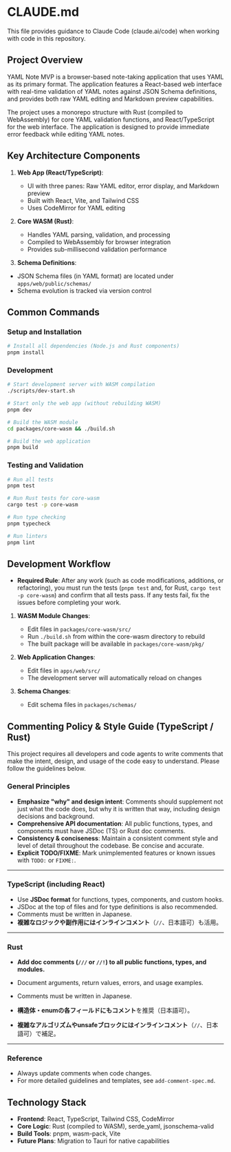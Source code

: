 # CLAUDE.md

This file provides guidance to Claude Code (claude.ai/code) when working with code in this repository.

## Project Overview

YAML Note MVP is a browser-based note-taking application that uses YAML as its primary format. The application features a React-based web interface with real-time validation of YAML notes against JSON Schema definitions, and provides both raw YAML editing and Markdown preview capabilities.

The project uses a monorepo structure with Rust (compiled to WebAssembly) for core YAML validation functions, and React/TypeScript for the web interface. The application is designed to provide immediate error feedback while editing YAML notes.

## Key Architecture Components

1. **Web App (React/TypeScript)**:

   - UI with three panes: Raw YAML editor, error display, and Markdown preview
   - Built with React, Vite, and Tailwind CSS
   - Uses CodeMirror for YAML editing

2. **Core WASM (Rust)**:

   - Handles YAML parsing, validation, and processing
   - Compiled to WebAssembly for browser integration
   - Provides sub-millisecond validation performance

3. **Schema Definitions**:

- JSON Schema files (in YAML format) are located under `apps/web/public/schemas/`
- Schema evolution is tracked via version control

## Common Commands

### Setup and Installation

```bash
# Install all dependencies (Node.js and Rust components)
pnpm install
```

### Development

```bash
# Start development server with WASM compilation
./scripts/dev-start.sh

# Start only the web app (without rebuilding WASM)
pnpm dev

# Build the WASM module
cd packages/core-wasm && ./build.sh

# Build the web application
pnpm build
```

### Testing and Validation

```bash
# Run all tests
pnpm test

# Run Rust tests for core-wasm
cargo test -p core-wasm

# Run type checking
pnpm typecheck

# Run linters
pnpm lint
```

## Development Workflow

- **Required Rule**:
  After any work (such as code modifications, additions, or refactoring), you must run the tests (`pnpm test` and, for Rust, `cargo test -p core-wasm`) and confirm that all tests pass.
  If any tests fail, fix the issues before completing your work.

1. **WASM Module Changes**:

   - Edit files in `packages/core-wasm/src/`
   - Run `./build.sh` from within the core-wasm directory to rebuild
   - The built package will be available in `packages/core-wasm/pkg/`

2. **Web Application Changes**:

   - Edit files in `apps/web/src/`
   - The development server will automatically reload on changes

3. **Schema Changes**:
   - Edit schema files in `packages/schemas/`

## Commenting Policy & Style Guide (TypeScript / Rust)

This project requires all developers and code agents to write comments that make the intent, design, and usage of the code easy to understand. Please follow the guidelines below.

### General Principles

- **Emphasize "why" and design intent**: Comments should supplement not just what the code does, but why it is written that way, including design decisions and background.
- **Comprehensive API documentation**: All public functions, types, and components must have JSDoc (TS) or Rust doc comments.
- **Consistency & conciseness**: Maintain a consistent comment style and level of detail throughout the codebase. Be concise and accurate.
- **Explicit TODO/FIXME**: Mark unimplemented features or known issues with `TODO:` or `FIXME:`.

---

### TypeScript (including React)

- Use **JSDoc format** for functions, types, components, and custom hooks.
- JSDoc at the top of files and for type definitions is also recommended.
- Comments must be written in Japanese.
- **複雑なロジックや副作用にはインラインコメント**（`//`、日本語可）も活用。

---

### Rust

- **Add doc comments (`///` or `//!`) to all public functions, types, and modules.**
- Document arguments, return values, errors, and usage examples.
- Comments must be written in Japanese.

- **構造体・enumの各フィールドにもコメント**を推奨（日本語可）。
- **複雑なアルゴリズムやunsafeブロックにはインラインコメント**（`//`、日本語可）で補足。

---

### Reference

- Always update comments when code changes.
- For more detailed guidelines and templates, see `add-comment-spec.md`.

## Technology Stack

- **Frontend**: React, TypeScript, Tailwind CSS, CodeMirror
- **Core Logic**: Rust (compiled to WASM), serde_yaml, jsonschema-valid
- **Build Tools**: pnpm, wasm-pack, Vite
- **Future Plans**: Migration to Tauri for native capabilities
